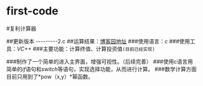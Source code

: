 # first-code
#复利计算器

##更新版本 ---------2.c
##运算结果：[博客园地址](http://www.cnblogs.com/cjh123/p/5272001.html) 
###使用语言：*c*
###使用工具：*VC++*
###主要功能：计算终值、计算投资值`(目前已经实现)`

###制作了一个简单的进入主界面，增强可视性。（后续完善）
###使用c语言用简单的*if*语句和*switch*等语句，实现选择功能，从而进行计算。
###数学计算方面目前只用到了*pow（x,y）*幂函数。
